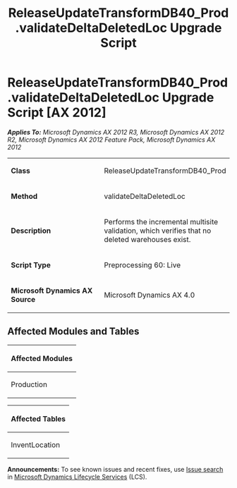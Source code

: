 ﻿---
title: ReleaseUpdateTransformDB40_Prod.validateDeltaDeletedLoc Upgrade Script
TOCTitle: ReleaseUpdateTransformDB40_Prod.validateDeltaDeletedLoc Upgrade Script
ms:assetid: 2b221bee-9199-b7eb-6de5-7e81e5dd9bfe
ms:mtpsurl: https://msdn.microsoft.com/en-us/library/JJ735935(v=AX.60)
ms:contentKeyID: 49707352
ms.date: 05/18/2015
mtps_version: v=AX.60
---

# ReleaseUpdateTransformDB40\_Prod.validateDeltaDeletedLoc Upgrade Script [AX 2012]


_**Applies To:** Microsoft Dynamics AX 2012 R3, Microsoft Dynamics AX 2012 R2, Microsoft Dynamics AX 2012 Feature Pack, Microsoft Dynamics AX 2012_

<table>
<colgroup>
<col style="width: 50%" />
<col style="width: 50%" />
</colgroup>
<tbody>
<tr class="odd">
<td><p><strong>Class</strong></p></td>
<td><p>ReleaseUpdateTransformDB40_Prod</p></td>
</tr>
<tr class="even">
<td><p><strong>Method</strong></p></td>
<td><p>validateDeltaDeletedLoc</p></td>
</tr>
<tr class="odd">
<td><p><strong>Description</strong></p></td>
<td><p>Performs the incremental multisite validation, which verifies that no deleted warehouses exist.</p></td>
</tr>
<tr class="even">
<td><p><strong>Script Type</strong></p></td>
<td><p>Preprocessing 60: Live</p></td>
</tr>
<tr class="odd">
<td><p><strong>Microsoft Dynamics AX Source</strong></p></td>
<td><p>Microsoft Dynamics AX 4.0</p></td>
</tr>
</tbody>
</table>


## Affected Modules and Tables

<table>
<colgroup>
<col style="width: 100%" />
</colgroup>
<thead>
<tr class="header">
<th><p>Affected Modules</p></th>
</tr>
</thead>
<tbody>
<tr class="odd">
<td><p>Production</p></td>
</tr>
</tbody>
</table>


<table>
<colgroup>
<col style="width: 100%" />
</colgroup>
<thead>
<tr class="header">
<th><p>Affected Tables</p></th>
</tr>
</thead>
<tbody>
<tr class="odd">
<td><p>InventLocation</p></td>
</tr>
</tbody>
</table>

  
**Announcements:** To see known issues and recent fixes, use [Issue search](http://go.microsoft.com/fwlink/?linkid=389258) in [Microsoft Dynamics Lifecycle Services](http://go.microsoft.com/fwlink/?linkid=306505) (LCS).

